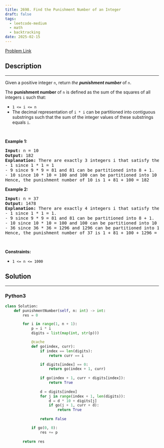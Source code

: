 ```yaml
---
title: 2698. Find the Punishment Number of an Integer
draft: false
tags: 
  - leetcode-medium
  - math
  - backtracking
date: 2025-02-15
---
```


[Problem Link](https://leetcode.com/problems/find-the-punishment-number-of-an-integer/)

## Description

---
<p>Given a positive integer <code>n</code>, return <em>the <strong>punishment number</strong></em> of <code>n</code>.</p>

<p>The <strong>punishment number</strong> of <code>n</code> is defined as the sum of the squares of all integers <code>i</code> such that:</p>

<ul>
	<li><code>1 &lt;= i &lt;= n</code></li>
	<li>The decimal representation of <code>i * i</code> can be partitioned into contiguous substrings such that the sum of the integer values of these substrings equals <code>i</code>.</li>
</ul>

<p>&nbsp;</p>
<p><strong class="example">Example 1:</strong></p>

<pre>
<strong>Input:</strong> n = 10
<strong>Output:</strong> 182
<strong>Explanation:</strong> There are exactly 3 integers i that satisfy the conditions in the statement:
- 1 since 1 * 1 = 1
- 9 since 9 * 9 = 81 and 81 can be partitioned into 8 + 1.
- 10 since 10 * 10 = 100 and 100 can be partitioned into 10 + 0.
Hence, the punishment number of 10 is 1 + 81 + 100 = 182
</pre>

<p><strong class="example">Example 2:</strong></p>

<pre>
<strong>Input:</strong> n = 37
<strong>Output:</strong> 1478
<strong>Explanation:</strong> There are exactly 4 integers i that satisfy the conditions in the statement:
- 1 since 1 * 1 = 1. 
- 9 since 9 * 9 = 81 and 81 can be partitioned into 8 + 1. 
- 10 since 10 * 10 = 100 and 100 can be partitioned into 10 + 0. 
- 36 since 36 * 36 = 1296 and 1296 can be partitioned into 1 + 29 + 6.
Hence, the punishment number of 37 is 1 + 81 + 100 + 1296 = 1478
</pre>

<p>&nbsp;</p>
<p><strong>Constraints:</strong></p>

<ul>
	<li><code>1 &lt;= n &lt;= 1000</code></li>
</ul>


## Solution

---
### Python3
``` py title='find-the-punishment-number-of-an-integer'
class Solution:
    def punishmentNumber(self, n: int) -> int:
        res = 0

        for i in range(1, n + 1):
            p = i * i
            digits = list(map(int, str(p)))

            @cache
            def go(index, curr):
                if index == len(digits):
                    return curr == i

                if digits[index] == 0:
                    return go(index + 1, curr)
                
                if go(index + 1, curr + digits[index]):
                    return True
                
                d = digits[index]
                for j in range(index + 1, len(digits)):
                    d = d * 10 + digits[j]
                    if go(j + 1, curr + d):
                        return True
                
                return False

            if go(0, 0):
                res += p
        
        return res
```

